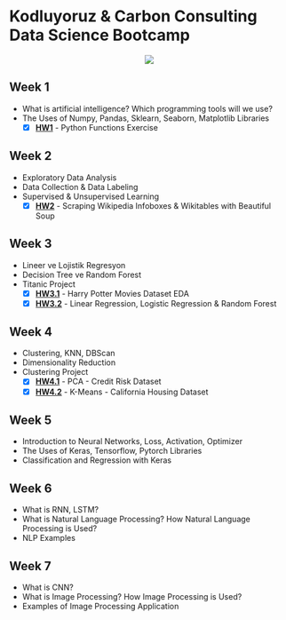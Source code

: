 # **Kodluyoruz & Carbon Consulting Data Science Bootcamp**
<p align="center">
  <img src="https://www.tpfund.org/wp-content/uploads/2019/07/logo-1.png" />
</p>

## **Week 1**
- What is artificial intelligence?  Which programming tools will we use?
- The Uses of Numpy, Pandas, Sklearn, Seaborn, Matplotlib Libraries
  - [X] [**HW1**](https://github.com/ebrusakar/Kodluyoruz-and-Carbon-Consulting-Data-Science-Bootcamp/blob/main/HW1.ipynb) - Python Functions Exercise 

## **Week 2**
- Exploratory Data Analysis
- Data Collection & Data Labeling
- Supervised & Unsupervised Learning
  - [X] [**HW2**](https://github.com/ebrusakar/Kodluyoruz-and-Carbon-Consulting-Data-Science-Bootcamp/blob/main/Turkish%20Tv%20Series%20Dataset.ipynb) - Scraping Wikipedia Infoboxes & Wikitables with Beautiful Soup 

## **Week 3**
- Lineer ve Lojistik Regresyon
- Decision Tree ve Random Forest
- Titanic Project
  - [X] [**HW3.1**](https://github.com/ebrusakar/Kodluyoruz-and-Carbon-Consulting-Data-Science-Bootcamp/blob/main/harry-potter-movies-dataset-eda.ipynb) - Harry Potter Movies Dataset EDA
  - [X] [**HW3.2**](https://github.com/ebrusakar/Kodluyoruz-and-Carbon-Consulting-Data-Science-Bootcamp/blob/main/linear-reg-logistic-reg-random-forest.ipynb) - Linear Regression, Logistic Regression & Random Forest

## **Week 4**
- Clustering, KNN, DBScan
- Dimensionality Reduction
- Clustering Project
  - [X] [**HW4.1**](https://github.com/ebrusakar/Kodluyoruz-and-Carbon-Consulting-Data-Science-Bootcamp/blob/main/HW3/PCA%20-%20Credit%20Risk%20Dataset.ipynb) - PCA - Credit Risk Dataset
  - [X] [**HW4.2**](https://github.com/ebrusakar/Kodluyoruz-and-Carbon-Consulting-Data-Science-Bootcamp/blob/main/HW3/K-Means%20-%20California%20Housing%20Dataset.ipynb) - K-Means - California Housing Dataset

## **Week 5**
- Introduction to Neural Networks, Loss, Activation, Optimizer
- The Uses of Keras, Tensorflow, Pytorch Libraries
- Classification and Regression with Keras

## **Week 6**
- What is RNN, LSTM?
- What is Natural Language Processing? How Natural Language Processing is Used?
- NLP Examples
 
## **Week 7**
- What is CNN?
- What is Image Processing? How Image Processing is Used?
- Examples of Image Processing Application
